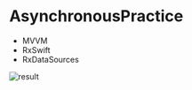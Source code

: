 # AsynchronousPractice

- MVVM
- RxSwift
- RxDataSources

![result](https://user-images.githubusercontent.com/56917581/107140091-21856080-6963-11eb-891e-08423e35e92f.gif)


